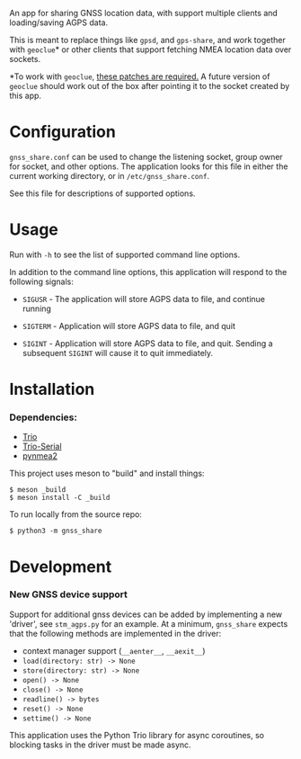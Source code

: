 An app for sharing GNSS location data, with support multiple clients and
loading/saving AGPS data.

This is meant to replace things like `gpsd`, and `gps-share`, and work together
with `geoclue`* or other clients that support fetching NMEA location data over
sockets.

*To work with `geoclue`, [these patches are required.](https://gitlab.freedesktop.org/geoclue/geoclue/-/merge_requests/79/diffs) A future version of
`geoclue` should work out of the box after pointing it to the socket created by
this app.

# Configuration

`gnss_share.conf` can be used to change the listening socket, group owner for
socket, and other options. The application looks for this file in either the
current working directory, or in `/etc/gnss_share.conf`.

See this file for descriptions of supported options.

# Usage

Run with `-h` to see the list of supported command line options.

In addition to the command line options, this application will respond to the
following signals:

- `SIGUSR` - The application will store AGPS data to file, and continue running

- `SIGTERM` - Application will store AGPS data to file, and quit

- `SIGINT` - Application will store AGPS data to file, and quit. Sending a
  subsequent `SIGINT` will cause it to quit immediately.

# Installation

### Dependencies:

- [Trio](https://github.com/python-trio/trio)
- [Trio-Serial](https://github.com/joernheissler/trio-serial)
- [pynmea2](https://github.com/Knio/pynmea2)

This project uses meson to "build" and install things:

```
$ meson _build
$ meson install -C _build
```

To run locally from the source repo:

```
$ python3 -m gnss_share
```

# Development

### New GNSS device support

Support for additional gnss devices can be added by implementing a new 'driver', see `stm_agps.py` for an example.
At a minimum, `gnss_share` expects that the following methods are implemented in the driver:

- context manager support (`__aenter__`, `__aexit__`)
- `load(directory: str) -> None`
- `store(directory: str) -> None`
- `open() -> None`
- `close() -> None`
- `readline() -> bytes`
- `reset() -> None`
- `settime() -> None`

This application uses the Python Trio library for async coroutines, so blocking tasks in the driver must be made async.
